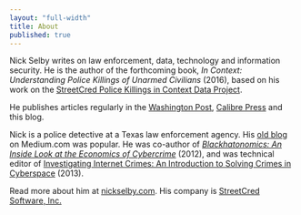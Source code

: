 ```yaml
---
layout: "full-width"
title: About
published: true
---
```


<p>Nick Selby writes on law enforcement, data, technology and information security. He is the author of the forthcoming book, <em>In Context: Understanding Police Killings of Unarmed Civilians</em> (2016), based on his work on the <a href="http://streetcredsoftware.com/pkic" target="_blank">StreetCred Police Killings in Context Data Project</a>.</p>

<p>He publishes articles regularly in the <a href="https://www.washingtonpost.com/posteverything/wp/2016/03/03/how-tracking-police-data-by-race-can-make-unfair-laws-look-like-the-cops-fault/" target="_blank">Washington Post</a>, <a href="http://calibrepress.com/author/nick-selby-and-aaron-marco/" target="_blank">Calibre Press</a> and this blog. </p>

<p>Nick is a police detective at a Texas law enforcement agency.  His <a href="https://medium.com/@nselby/" target="_blank">old blog</a> on Medium.com was popular. He was co-author of <em><a href="http://www.amazon.com/Blackhatonomics-Inside-Look-Economics-Cybercrime/dp/1597497401" target="_blank">Blackhatonomics: An Inside Look at the Economics of Cybercrime</a></em> (2012), and was technical editor of <a href="http://www.amazon.com/Investigating-Internet-Crimes-Introduction-Cyberspace/dp/0124078176/ref=asap_bc?ie=UTF8" target="_blank">Investigating Internet Crimes: An Introduction to Solving Crimes in Cyberspace</a> (2013).</p> 

<p>Read more about him at <a href="http://nickselby.com" target="_blank">nickselby.com</a>. His company is <a href="http://streetcredsoftware.com" target="_blank">StreetCred Software, Inc.</a></p>
